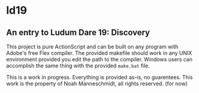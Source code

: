ld19
====

An entry to Ludum Dare 19: Discovery
------------------------------------

This project is pure ActionScript and can be built on any program with Adobe's free Flex compiler.
The provided makefile should work in any UNIX environment provided you edit the path to the compiler.
Windows users can accomplish the same thing with the provided `make.bat` file.

This is a work in progress. Everything is provided as-is, no guarentees.
This work is the property of Noah Manneschmidt, all rights reserved. (for now)